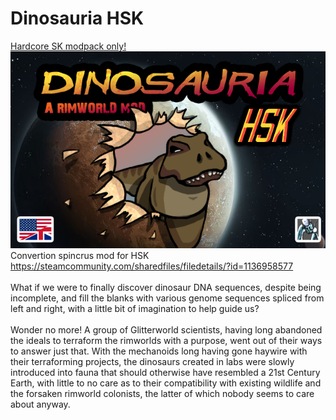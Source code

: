 # Dinosauria HSK
[Hardcore SK modpack only!](https://github.com/skyarkhangel/Hardcore-SK/tree/development)
<br>
![Preview](/Dinosauria/mod_preview.png?raw=true "Preview")<br>
Convertion spincrus mod for HSK<br>
https://steamcommunity.com/sharedfiles/filedetails/?id=1136958577<br><br>
What if we were to finally discover dinosaur DNA sequences, despite being incomplete, and fill the blanks with various genome sequences spliced from left and right, with a little bit of imagination to help guide us?<br><br>
Wonder no more! A group of Glitterworld scientists, having long abandoned the ideals to terraform the rimworlds with a purpose, went out of their ways to answer just that. With the mechanoids long having gone haywire with their terraforming projects, the dinosaurs created in labs were slowly introduced into fauna that should otherwise have resembled a 21st Century Earth, with little to no care as to their compatibility with existing wildlife and the forsaken rimworld colonists, the latter of which nobody seems to care about anyway.<br>